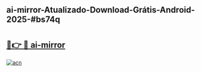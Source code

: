 ## ai-mirror-Atualizado-Download-Grátis-Android-2025-#bs74q

# <h2><a href="https://ainizakaria.my?title=ai-mirror&ref=20M">🔗👉 🔴 ai-mirror</a></h2>

[![acn](https://github.com/user-attachments/assets/0f9c940e-d8b0-45ae-aac7-cd30a18b3e1c)](https://ainizakaria.my?title=ai-mirror&ref=20M)

